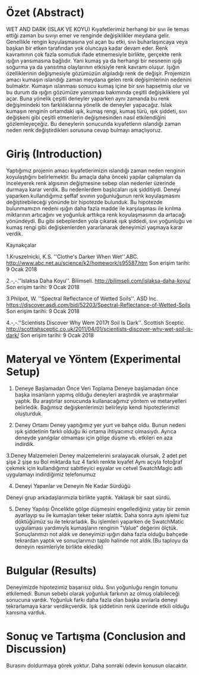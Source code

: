 
# Özet (Abstract)
WET AND DARK (ISLAK VE KOYU)
Kıyafetlerimiz herhangi bir sıvı ile temas ettiği zaman bu sıvıyı emer ve renginde değişiklikler meydana gelir. Genellikle rengin koyulaşmasına yol açan bu etki, sıvı buharlaşıncaya veya başkan bir etken tarafından yok oluncaya kadar devam eder. Renk kavramının çok fazla somutluk ifade etmemesiyle birlikte, gerçekte renk ışığın yansımasına bağlıdır. Yani kumaş ya da herhangi bir nesnenin ışığı soğurma ya da yansıtma olaylarının etkisiyle renk kavramı oluşur. Işığın özelliklerinin değişmesiyle gözümüzün algıladığı renk de değişir. Projemizin amacı kumaşın ıslandığı zaman meydana gelen renk değişimlerinin nedenini bulmaktır. Kumaşın ıslanması sonucu kumaş içine bir sıvı hapsetmiş olur ve bu durum da ışığın gözümüze yansıması bakımında çeşitli değişikliklere yol açar. Buna yönelik çeşitli deneyler yaparken aynı zamanda bu renk değişimindeki ton farklılıklarına yönelik de deneyler yapacağız. Islak kumaşın renginin ortamdaki ışık, kumaş rengi, kumaş türü, ışık şiddeti, sıvı değişkeni gibi çeşitli etmenlerin değişmesinden nasıl etkilendiğini gözlemleyeçeğiz. Bu deneylerin sonucunda kıyafetlerın ıslandığı zaman neden renk değiştirdikleri sorusuna cevap bulmayı amaçlıyoruz.

# Giriş (Introduction)
Yaptığımız projenin amacı kıyafetlerimizin ıslandığı zaman neden renginin koyulaştığını belirlemektir. Bu amaçla daha önceki yapılar çalışmaları da inceleyerek renk algısının değişmesine sebep olan nedenler üzerinde durmaya karar verdik. Bu nedenlerdem başlıcaları ışık şidditiydi. Deneyi yaparken kullandığımız şeffaf sıvının yoğunluğunun renk koyulaşmasını değiştirebileceği yönünde bir hipotezde bulunduk. Bu hipotezde bulunmamızın nedeni ışığın daha fazla madde ile karşılaşması ile kırılma miktarının artıcağını ve yoğunluk arttıkça renk koyulaşmasının da artacağı yönündeydi. 
Bu gibi sebeplerden yola çıkarak ışık şiddedi, sıvı yoğunluğu ve kumaş rengi gibi değişkenlerden yararlanarak deneyimizi yaşmaya karar verdik.

Kaynakçalar

1.Kruszelnicki, K.S. ''Clothe's Darker When Wet''.ABC. http://www.abc.net.au/science/k2/homework/s95587.htm 
Son erişim tarihi: 9 Ocak 2018

2.-,-.''Islaksa Daha Koyu''. Bilimseli. http://bilimseli.com/islaksa-daha-koyu/ 
Son erişim tarihi: 9 Ocak 2018

3.Philpot, W. ''Spectral Reflectance of Wetted Soils''. ASD Inc. https://discover.asdi.com/bid/52203/Spectral-Reflectance-of-Wetted-Soils
Son erişim tarihi: 9 Ocak 2018 

4.-,-.''Scientists Discover Why Wem 2017t Soil Is Dark''. Scottish Sceptic. http://scottishsceptic.co.uk/2011/04/01/scientists-discover-why-wet-soil-is-dark/ 
Son erişim tarihi: 9 Ocak 2018

# Materyal ve Yöntem (Experimental Setup)

1. Deneye Başlamadan Önce Veri Toplama
Deneye başlamadan önce başka insanların yapmış olduğu deneyleri araştırdık ve araştırmalar yaptık. Bu araştırlar sonucunda kullanacağımız yöntem ve metaryelleri belirledik. Bağımsız değişkenlerimizi belirleyip kendi hipotezlerimizi oluşturduk.

2. Deney Ortamı
Deney yaptığımız yer yurt ve bahçe oldu. Bunun nedeni ışık şiddetinin farklı olduğu iki ortama ihtiyacımız olmasıydı. Ayrıca deneyde yanılgılar olmaması için gölge düşme vb. etkileri en aza indirdik. 
 
3.Deney Malzemeleri
Deney malzemelerini sıralayacak olursak,
2 adet pet şişe
2 şişe su
Bol miktarda tuz
4 farklı renkte kıyafet
Aynı açıyla fotoğraf çekmek için kullandığımız sabitleyici eşyalar ve cetvel
SwatchMagic adlı uygulamayı indirdiğimiz telefonumuz

4. Deneyi Yapanlar ve Deneyin Ne Kadar Sürdüğü

Deneyi grup arkadaşlarımızla birlikte yaptık. Yaklaşık bir saat sürdü.

5. Deney Yapılışı
Öncelikte gölge düşmesini engellediğiniz yatay bir zemin ayarlayıp su ile kumaşları teker teker ıslattık. Daha sonra aynı işlemi tuz döktüğümüz su ile tekrarladık. Bu işlemleri yaparken de SwatchMatic uygulaması yardımıyls kumaşların renginin "Value" değerini ölçtük. Sonuçlarımızı not aldık ve deneyimizi ışığın daha fazla olduğu bahçede tekrardan yaptık ve sonuçlarımızı taplo halinde not aldık.(Bu taployu da deneyin resimleriyle birlikte ekledik)


# Bulgular (Results)
Deneyimizde hipotezimiz başarısız oldu. Sıvı yoğunluğu rengin tonunu etkilemedi. Bunun sebebi olarak yoğunluk farkının az olmuş olabileceği sonucuna vardık. Yoğunluk farkı daha fazla olan başka sıvılarla deneyi tekrarlamaya karar verdikçverdik.
Işık şiddetinin renk üzerinde etkili olduğu kanısına varduk.


# Sonuç ve Tartışma (Conclusion and Discussion) 
Burasını doldurmaya görek yoktur. Daha sonraki ödevin konusun olacaktır. 


